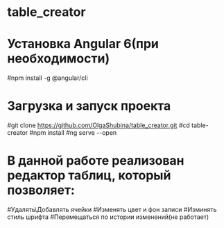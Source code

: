 # table_creator
# Установка Angular 6(при необходимости)
#npm install -g @angular/cli
# Загрузка и запуск проекта
#git clone https://github.com/OlgaShubina/table_creator.git
#cd table-creator
#npm install
#ng serve --open
# В данной работе реализован редактор таблиц, который позволяет:
#Удалять\Добавлять ячейки
#Изменять цвет и фон записи
#Изминять стиль шрифта
#Перемещаться по истории изменений(не работает)
